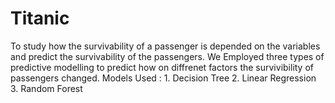 # Titanic
To study how the survivability of a passenger is depended on the variables and predict the survivability of the passengers.
We Employed three types of predictive modelling to predict how on diffrenet factors the survivibility of passengers changed.
Models Used : 
    1. Decision Tree
    2. Linear Regression
    3. Random Forest
